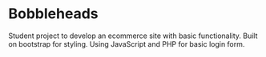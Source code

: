 # Bobbleheads

Student project to develop an ecommerce site with basic functionality. Built on bootstrap for styling. Using JavaScript and PHP for basic login form. 
